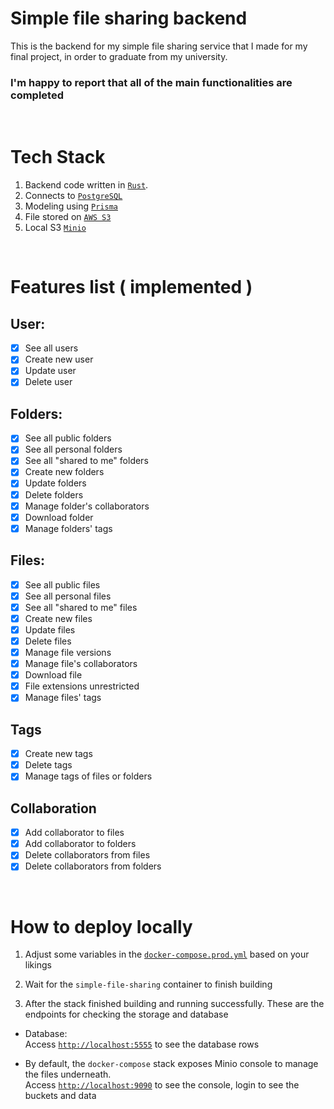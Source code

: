 # Simple file sharing backend
This is the backend for my simple file sharing service that I made for my final project, in order to graduate from my university. <br>

### I'm happy to report that all of the main functionalities are completed

<br>

# Tech Stack
1. Backend code written in [`Rust`](https://www.rust-lang.org/).
2. Connects to [`PostgreSQL`](https://www.postgresql.org/)
3. Modeling using [`Prisma`](https://www.prisma.io/)
4. File stored on [`AWS S3`](https://aws.amazon.com/s3/)
5. Local S3 [`Minio`](https://min.io/)

<br>

# Features list ( implemented )

## User: 
- [x] See all users
- [x] Create new user
- [x] Update user
- [x] Delete user

## Folders:
- [x] See all public folders
- [x] See all personal folders
- [x] See all "shared to me" folders
- [x] Create new folders
- [x] Update folders
- [x] Delete folders
- [x] Manage folder's collaborators
- [x] Download folder
- [x] Manage folders' tags

## Files:
- [x] See all public files
- [x] See all personal files
- [x] See all "shared to me" files
- [x] Create new files
- [x] Update files
- [x] Delete files
- [x] Manage file versions
- [x] Manage file's collaborators
- [x] Download file
- [x] File extensions unrestricted
- [x] Manage files' tags

## Tags
- [x] Create new tags
- [x] Delete tags
- [x] Manage tags of files or folders

## Collaboration
- [x] Add collaborator to files
- [x] Add collaborator to folders
- [x] Delete collaborators from files
- [x] Delete collaborators from folders

<br>

# How to deploy locally
1. Adjust some variables in the [`docker-compose.prod.yml`](./docker-compose.prod.yml) based on your likings 

2. Wait for the `simple-file-sharing` container to finish building

3. After the stack finished building and running successfully. These are the endpoints for checking the storage and database
- Database: <br>
  Access [`http://localhost:5555`](http://localhost:5555) to see the database rows

- By default, the `docker-compose` stack exposes Minio console to manage the files underneath. <br>
  Access [`http://localhost:9090`](http://localhost:9090) to see the console, login to see the buckets and data
